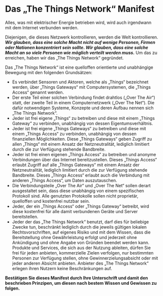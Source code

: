 # Das „The Things Network“ Manifest

Alles, was mit elektrischer Energie betrieben wird, wird auch irgendwann mit dem Internet verbunden werden.

Diejenigen, die dieses Netzwerk kontrollieren, werden die Welt kontrollieren. *__Wir glauben, dass eine solche Macht nicht auf wenige Personen, Firmen oder Nationen konzentriert sein sollte. Wir glauben, dass eine solche Macht an so viele Personen wie möglich verteilt werden muss.__* Um das zu erreichen, haben wir das „The Things Network“ gegründet.

Das „The Things Network“ ist eine quelloffen orientierte und unabhängige Bewegung mit den folgenden Grundsätzen:

* Es verbindet Sensoren und Aktoren, welche als „Things“ bezeichnet werden, über „Things Gateways“  mit Computersystemen, die „Things Access“ genannt werden.
* Der erste Teil einer solchen Verbindung findet drahtlos („Over The Air“) statt, der zweite Teil in einem Computernetzwerk („Over The Net“). Die dafür notwendigen Systeme, Konzepte und deren Aufbau nennen sich „The Things Network“.
* Jeder ist frei eigene „Things“ zu betreiben und diese mit einem „Things Gateway“  zu verbinden, unabhängig von dessen Eigentumsverhältnis.
* Jeder ist frei eigene „Things Gateways“ zu betreiben und diese mit einem „Things Access“ zu verbinden, unabhängig von dessen finanziellen Möglichkeiten. Diese „Things Gateways“ geben Zugriff zu allen „Things“ mit einem Ansatz der Netzneutralität, lediglich limitiert durch die zur Verfügung stehende Bandbreite.
* Jeder ist frei einen eigenen „Things Access“ zu betreiben und anonyme Verbindungen über das Internet bereitzustellen. Dieses „Things Access“ erlaubt Zugriff auf alle „Things Gateways“ mit einem Ansatz der Netzneutralität, lediglich limitiert durch die zur Verfügung stehende Bandbreite. Dieses „Things Access“ erlaubt auch die Verbindung mit anderen „Things Access“, um Daten auszutauschen.
* Die Verbindungsteile „Over The Air“ und „Over The Net“ sollen derart ausgestaltet sein, dass diese unabhängig von einem spezifischen Protokoll sind. Alle genutzten Protokolle sollen nicht proprietär, quelloffen und kostenfrei nutzbar sein.
* Jeder, der ein „Things Access“ oder „Things Gateway“ betreibt, wird diese kostenfrei für alle damit verbundenen Geräte und Server bereitstellen.
* Jeder der das „The Things Network“ benutzt, darf dies für beliebige Zwecke tun, beschränkt lediglich durch die jeweils gültigen lokalen Rechtsvorschriften, auf eigenes Risiko und mit dem Wissen, dass die Bereitstellung ohne Gewährleistung erfolgt und jederzeit ohne Ankündigung und ohne Angabe von Gründen beendet werden kann. Produkte und Services, die sich aus der Nutzung ableiten, dürfen Sie frei für jeden anbieten, kommerzielle Zielen verfolgen, nur bestimmten Personen zur Verfügung stellen, ohne Gewinnerzielungsabsicht oder mit jeder anderen Absicht anbieten. Anbieter des „The Things Network“ erlegen ihren Nutzern keine Beschränkungen auf.

__Bestätigen Sie dieses Manifest durch Ihre Unterschrift und damit den beschrieben Prinzipen, um diesen nach bestem Wissen und Gewissen zu folgen.__
